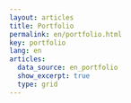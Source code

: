```yaml
---
layout: articles
title: Portfolio
permalink: en/portfolio.html
key: portfolio
lang: en
articles:
  data_source: en_portfolio
  show_excerpt: true
  type: grid
---
```


<!--more-->

<div class="article__content" markdown="1">
</div>

